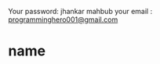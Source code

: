 <!-- admin password -->
Your password: jhankar mahbub
your email : programminghero001@gmail.com

# name
